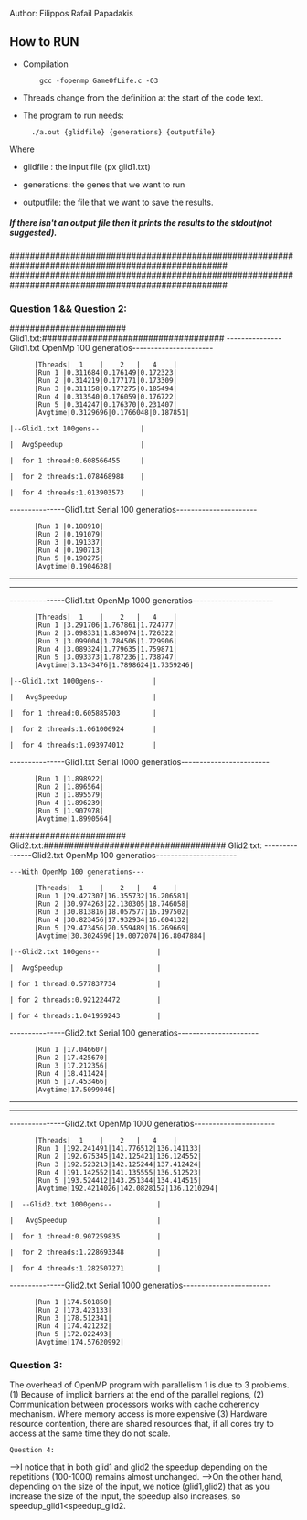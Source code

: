 Author: Filippos Rafail Papadakis

## How to RUN
* Compilation

          gcc -fopenmp GameOfLife.c -O3

* Threads change from the definition at the start of the code text.

* The program to run needs:

        ./a.out {glidfile} {generations} {outputfile}

Where 
* glidfile : the input file (px glid1.txt)

* generations: the genes that we want to run

* outputfile: the file that we want to save the results.
##### If there isn't an output file then it prints the results to the stdout(not suggested).

###################################################################################################
###################################################################################################


### Question 1 && Question 2:
####################### Glid1.txt:####################################
 ---------------Glid1.txt OpenMp 100 generatios----------------------


          |Threads|  1    |    2   |   4    |
          |Run 1 |0.311684|0.176149|0.172323|
          |Run 2 |0.314219|0.177171|0.173309|
          |Run 3 |0.311158|0.177275|0.185494|
          |Run 4 |0.313540|0.176059|0.176722|
          |Run 5 |0.314247|0.176370|0.231407|
          |Avgtime|0.3129696|0.1766048|0.187851|
                                                                            |--Glid1.txt 100gens--          |
                                                                            |  AvgSpeedup                   |
                                                                            |  for 1 thread:0.608566455     |
                                                                            |  for 2 threads:1.078468988    |
                                                                            |  for 4 threads:1.013903573    |
   ---------------Glid1.txt Serial  100  generatios----------------------

          |Run 1 |0.188910|
          |Run 2 |0.191079|
          |Run 3 |0.191337|
          |Run 4 |0.190713|
          |Run 5 |0.190275|
          |Avgtime|0.1904628|

--------------------------------------------------------------------------------
--------------------------------------------------------------------------------


  ---------------Glid1.txt OpenMp 1000 generatios----------------------

          |Threads|  1    |    2   |   4    |
          |Run 1 |3.291706|1.767861|1.724777|
          |Run 2 |3.098331|1.830074|1.726322|
          |Run 3 |3.099004|1.784506|1.729906|
          |Run 4 |3.089324|1.779635|1.759871|
          |Run 5 |3.093373|1.787236|1.738747|
          |Avgtime|3.1343476|1.7898624|1.7359246|
                                                                            |--Glid1.txt 1000gens--            |
                                                                            |   AvgSpeedup                     |
                                                                            |  for 1 thread:0.605885703        |
                                                                            |  for 2 threads:1.061006924       |
                                                                            |  for 4 threads:1.093974012       |


   ---------------Glid1.txt Serial  1000  generatios------------------------

          |Run 1 |1.898922|
          |Run 2 |1.896564|
          |Run 3 |1.895579|
          |Run 4 |1.896239|
          |Run 5 |1.907978|
          |Avgtime|1.8990564|



####################### Glid2.txt:####################################
 Glid2.txt:
 ---------------Glid2.txt OpenMp 100 generatios----------------------

    ---With OpenMp 100 generations---

          |Threads|  1    |    2   |   4    |
          |Run 1 |29.427307|16.355732|16.206581|
          |Run 2 |30.974263|22.130305|18.746058|
          |Run 3 |30.813816|18.057577|16.197502|
          |Run 4 |30.823456|17.932934|16.604132|
          |Run 5 |29.473456|20.559489|16.269669|
          |Avgtime|30.3024596|19.0072074|16.8047884|
                                                                                   |--Glid2.txt 100gens--              |
                                                                                   |  AvgSpeedup                       |
                                                                                   | for 1 thread:0.577837734          |
                                                                                   | for 2 threads:0.921224472         |
                                                                                   | for 4 threads:1.041959243         |
   ---------------Glid2.txt Serial  100  generatios----------------------

          |Run 1 |17.046607|
          |Run 2 |17.425670|
          |Run 3 |17.212356|
          |Run 4 |18.411424|
          |Run 5 |17.453466|
          |Avgtime|17.5099046|


--------------------------------------------------------------------------------
--------------------------------------------------------------------------------

  ---------------Glid2.txt OpenMp 1000 generatios----------------------

          |Threads|  1    |    2   |   4    |
          |Run 1 |192.241491|141.776512|136.141133|
          |Run 2 |192.675345|142.125421|136.124552|
          |Run 3 |192.523213|142.125244|137.412424|
          |Run 4 |191.142552|141.135555|136.512523|
          |Run 5 |193.524412|143.251344|134.414515|
          |Avgtime|192.4214026|142.0828152|136.1210294|
                                                                            |  --Glid2.txt 1000gens--           |
                                                                            |   AvgSpeedup                      |
                                                                            |  for 1 thread:0.907259835         |
                                                                            |  for 2 threads:1.228693348        |
                                                                            |  for 4 threads:1.282507271        |


   ---------------Glid2.txt Serial  1000  generatios------------------------

          |Run 1 |174.501850|
          |Run 2 |173.423133|
          |Run 3 |178.512341|
          |Run 4 |174.421232|
          |Run 5 |172.022493|
          |Avgtime|174.57620992|


   ### Question 3:
The overhead of OpenMP program with parallelism 1 is due to 3 problems. (1) Because of implicit barriers at the end of the parallel regions, (2) Communication between processors works with
cache coherency mechanism. Where memory access is more expensive (3) Hardware resource contention, there are shared resources that, if all cores try to access
at the same time they do not scale.


    Question 4:
-->I notice that in both glid1 and glid2 the speedup depending on the repetitions (100-1000) remains almost unchanged.
-->On the other hand, depending on the size of the input, we notice (glid1,glid2) that as you increase the size of the input, the speedup also increases, so speedup_glid1<speedup_glid2.
